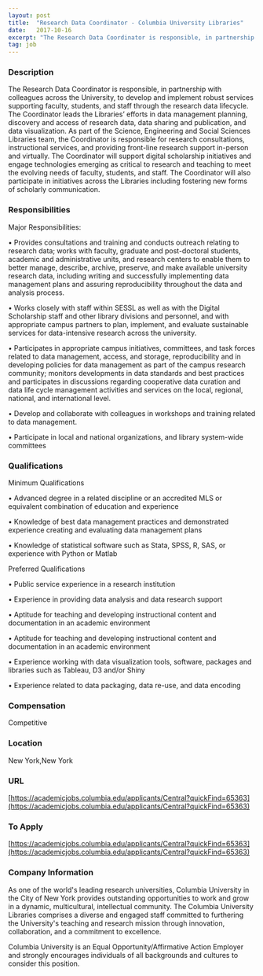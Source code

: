 ```yaml
---
layout: post
title:  "Research Data Coordinator - Columbia University Libraries"
date:   2017-10-16
excerpt: "The Research Data Coordinator is responsible, in partnership with colleagues across the University, to develop and implement robust services supporting faculty, students, and staff through the research data lifecycle. The Coordinator leads the Libraries’ efforts in data management planning, discovery and access of research data, data sharing and publication, and..."
tag: job
---
```


### Description   

The Research Data Coordinator is responsible, in partnership with colleagues across the University, to develop and implement robust services supporting faculty, students, and staff through the research data lifecycle. The Coordinator leads the Libraries’ efforts in data management planning, discovery and access of research data, data sharing and publication, and data visualization. As part of the Science, Engineering and Social Sciences Libraries team, the Coordinator is responsible for research consultations, instructional services, and providing front-line research support in-person and virtually. The Coordinator will support digital scholarship initiatives and engage technologies emerging as critical to research and teaching to meet the evolving needs of faculty, students, and staff. The Coordinator will also participate in initiatives across the Libraries including fostering new forms of scholarly communication.  


### Responsibilities   

Major Responsibilities:


• 	Provides consultations and training and conducts outreach relating to research data; works with faculty, graduate and post-doctoral students, academic and administrative units, and research centers to enable them to better manage, describe, archive, preserve, and make available university research data, including writing and successfully implementing data management plans and assuring reproducibility throughout the data and analysis process.


• 	Works closely with staff within SESSL as well as with the Digital Scholarship staff and other library divisions and personnel, and with appropriate campus partners to plan, implement, and evaluate sustainable services for data-intensive research across the university.



• 	Participates in appropriate campus initiatives, committees, and task forces related to data management, access, and storage, reproducibility and in developing policies for data management as part of the campus research community; monitors developments in data standards and best practices and participates in discussions regarding cooperative data curation and data life cycle management activities and services on the local, regional, national, and international level.


• 	Develop and collaborate with colleagues in workshops and training related to data management. 


• 	Participate in local and national organizations, and library system-wide committees



### Qualifications   

Minimum Qualifications


• 	Advanced degree in a related discipline or an accredited MLS or equivalent combination of education and experience

• 	Knowledge of best data management practices and demonstrated experience creating and evaluating data management plans

• 	Knowledge of statistical software such as Stata, SPSS, R, SAS, or experience with Python or Matlab

Preferred Qualifications


• 	Public service experience in a research institution

• 	Experience in providing data analysis and data research support

• 	Aptitude for teaching and developing instructional content and documentation in an academic environment

• 	Aptitude for teaching and developing instructional content and documentation in an academic environment

• 	Experience working with data visualization tools, software, packages and libraries such as Tableau, D3 and/or Shiny

• 	Experience related to data packaging, data re-use, and data encoding



### Compensation   

Competitive


### Location   

New York,New York


### URL   

[https://academicjobs.columbia.edu/applicants/Central?quickFind=65363](https://academicjobs.columbia.edu/applicants/Central?quickFind=65363)  

### To Apply   

[https://academicjobs.columbia.edu/applicants/Central?quickFind=65363](https://academicjobs.columbia.edu/applicants/Central?quickFind=65363)  




### Company Information   

As one of the world's leading research universities, Columbia University in the City of New York provides outstanding opportunities to work and grow in a dynamic, multicultural, intellectual community. The Columbia University Libraries comprises a diverse and engaged staff committed to furthering the University's teaching and research mission through innovation, collaboration, and a commitment to excellence.

Columbia University is an Equal Opportunity/Affirmative Action Employer and strongly encourages individuals of all backgrounds and cultures to consider this position.  




